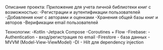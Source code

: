 Описание проекта:
  Приложение для учета личной библиотеки книг с возможностью:
    -Регистрации и аутентификации пользователей
    -Добавления книг с авторами и оценками
    -Хранения общей базы книг и авторов
    -Верификации email пользователей
    
Технологии:
  -Kotlin
  -Jetpack Compose
  -Coroutines + Flow
  -Firebase:
        -Authentication - вход/регистрация по email
        -Firestore - база данных
  -MVVM (Model-View-ViewModel)
  -DI - Hilt для dependency injection

